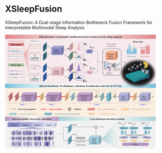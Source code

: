 # XSleepFusion
XSleepFusion: A Dual-stage Information Bottleneck Fusion Framework for Interpretable Multimodal Sleep Analysis

![image](https://github.com/fdu-harry/XSleepFusion/blob/main/XSleepFusion.jpg)
